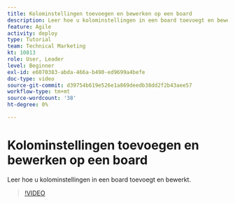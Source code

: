 ```yaml
---
title: Kolominstellingen toevoegen en bewerken op een board
description: Leer hoe u kolominstellingen in een board toevoegt en bewerkt.
feature: Agile
activity: deploy
type: Tutorial
team: Technical Marketing
kt: 10813
role: User, Leader
level: Beginner
exl-id: e6070383-abda-466a-b490-ed9699a4befe
doc-type: video
source-git-commit: d39754b619e526e1a869deedb38dd2f2b43aee57
workflow-type: tm+mt
source-wordcount: '38'
ht-degree: 0%

---
```


# Kolominstellingen toevoegen en bewerken op een board

Leer hoe u kolominstellingen in een board toevoegt en bewerkt.

>[!VIDEO](https://video.tv.adobe.com/v/347332)
